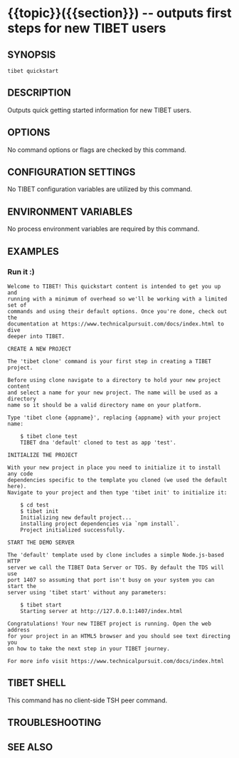 {{topic}}({{section}}) -- outputs first steps for new TIBET users
=============================================

## SYNOPSIS

`tibet quickstart`

## DESCRIPTION

Outputs quick getting started information for new TIBET users.

## OPTIONS

No command options or flags are checked by this command.

## CONFIGURATION SETTINGS

No TIBET configuration variables are utilized by this command.

## ENVIRONMENT VARIABLES

No process environment variables are required by this command.

## EXAMPLES

### Run it :)

    Welcome to TIBET! This quickstart content is intended to get you up and
    running with a minimum of overhead so we'll be working with a limited set of
    commands and using their default options. Once you're done, check out the
    documentation at https://www.technicalpursuit.com/docs/index.html to dive
    deeper into TIBET.

    CREATE A NEW PROJECT

    The 'tibet clone' command is your first step in creating a TIBET project.

    Before using clone navigate to a directory to hold your new project content
    and select a name for your new project. The name will be used as a directory
    name so it should be a valid directory name on your platform.

    Type 'tibet clone {appname}', replacing {appname} with your project name:

        $ tibet clone test
        TIBET dna 'default' cloned to test as app 'test'.

    INITIALIZE THE PROJECT

    With your new project in place you need to initialize it to install any code
    dependencies specific to the template you cloned (we used the default here).
    Navigate to your project and then type 'tibet init' to initialize it:

        $ cd test
        $ tibet init
        Initializing new default project...
        installing project dependencies via `npm install`.
        Project initialized successfully.

    START THE DEMO SERVER

    The 'default' template used by clone includes a simple Node.js-based HTTP
    server we call the TIBET Data Server or TDS. By default the TDS will use
    port 1407 so assuming that port isn't busy on your system you can start the
    server using 'tibet start' without any parameters:

        $ tibet start
        Starting server at http://127.0.0.1:1407/index.html

    Congratulations! Your new TIBET project is running. Open the web address
    for your project in an HTML5 browser and you should see text directing you
    on how to take the next step in your TIBET journey.

    For more info visit https://www.technicalpursuit.com/docs/index.html

## TIBET SHELL

This command has no client-side TSH peer command.

## TROUBLESHOOTING


## SEE ALSO

